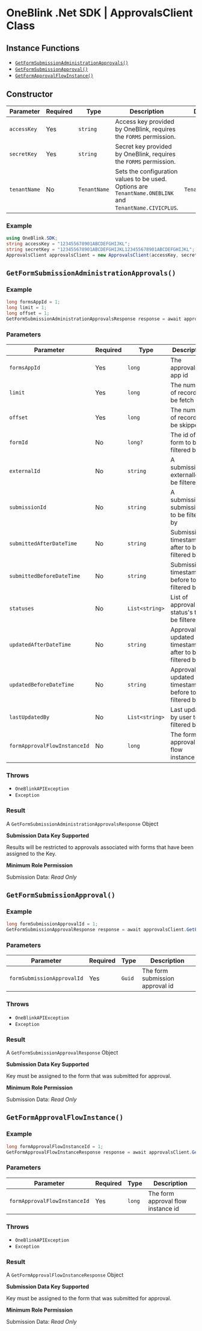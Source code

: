 # OneBlink .Net SDK | ApprovalsClient Class

## Instance Functions

- [`GetFormSubmissionAdministrationApprovals()`](#getformsubmissionadministrationapprovals)
- [`GetFormSubmissionApproval()`](#getformsubmissionapproval)
- [`GetFormApprovalFlowInstance()`](#getformapprovalflowinstance)

## Constructor

| Parameter    | Required | Type         | Description                                                                                             | Default Value         |
| ------------ | -------- | ------------ | ------------------------------------------------------------------------------------------------------- | --------------------- |
| `accessKey`  | Yes      | `string`     | Access key provided by OneBlink, requires the `FORMS` permission.                                       |                       |
| `secretKey`  | Yes      | `string`     | Secret key provided by OneBlink, requires the `FORMS` permission.                                       |                       |
| `tenantName` | No       | `TenantName` | Sets the configuration values to be used. Options are `TenantName.ONEBLINK` and `TenantName.CIVICPLUS`. | `TenantName.ONEBLINK` |

### Example

```c#
using OneBlink.SDK;
string accessKey = "123455678901ABCDEFGHIJKL";
string secretKey = "123455678901ABCDEFGHIJKL123455678901ABCDEFGHIJKL";
ApprovalsClient approvalsClient = new ApprovalsClient(accessKey, secretKey);
```

## `GetFormSubmissionAdministrationApprovals()`

### Example

```c#
long formsAppId = 1;
long limit = 1;
long offset = 1;
GetFormSubmissionAdministrationApprovalsResponse response = await approvalsClient.GetFormSubmissionAdministrationApprovals(formsAppId, limit, offset);
```

### Parameters

| Parameter                    | Required | Type           | Description                                         |
| ---------------------------- | -------- | -------------- | --------------------------------------------------- |
| `formsAppId`                 | Yes      | `long`         | The approvals app id                                |
| `limit`                      | Yes      | `long`         | The number of records to be fetch                   |
| `offset`                     | Yes      | `long`         | The number of records to be skipped                 |
| `formId`                     | No       | `long?`        | The id of the form to be filtered by                |
| `externalId`                 | No       | `string`       | A submission externalId to be filtered by           |
| `submissionId`               | No       | `string`       | A submission submissionId to be filtered by         |
| `submittedAfterDateTime`     | No       | `string`       | Submission timestamp after to be filtered by        |
| `submittedBeforeDateTime`    | No       | `string`       | Submission timestamp before to be filtered by       |
| `statuses`                   | No       | `List<string>` | List of approval status's to be filtered by         |
| `updatedAfterDateTime`       | No       | `string`       | Approval updated timestamp after to be filtered by  |
| `updatedBeforeDateTime`      | No       | `string`       | Approval updated timestamp before to be filtered by |
| `lastUpdatedBy`              | No       | `List<string>` | Last updated by user to be filtered by              |
| `formApprovalFlowInstanceId` | No       | `long`         | The form approval flow instance id                  |

### Throws

- `OneBlinkAPIException`
- `Exception`

### Result

A `GetFormSubmissionAdministrationApprovalsResponse` Object

**Submission Data Key Supported**

Results will be restricted to approvals associated with forms that have been assigned to the Key.

**Minimum Role Permission**

Submission Data: _Read Only_

## `GetFormSubmissionApproval()`

### Example

```c#
long formSubmissionApprovalId = 1;
GetFormSubmissionApprovalResponse response = await approvalsClient.GetFormSubmissionApproval(formSubmissionApprovalId);
```

### Parameters

| Parameter                  | Required | Type   | Description                     |
| -------------------------- | -------- | ------ | ------------------------------- |
| `formSubmissionApprovalId` | Yes      | `Guid` | The form submission approval id |

### Throws

- `OneBlinkAPIException`
- `Exception`

### Result

A `GetFormSubmissionApprovalResponse` Object

**Submission Data Key Supported**

Key must be assigned to the form that was submitted for approval.

**Minimum Role Permission**

Submission Data: _Read Only_

## `GetFormApprovalFlowInstance()`

### Example

```c#
long formApprovalFlowInstanceId = 1;
GetFormApprovalFlowInstanceResponse response = await approvalsClient.GetFormApprovalFlowInstance(formApprovalFlowInstanceId);
```

### Parameters

| Parameter                    | Required | Type   | Description                        |
| ---------------------------- | -------- | ------ | ---------------------------------- |
| `formApprovalFlowInstanceId` | Yes      | `long` | The form approval flow instance id |

### Throws

- `OneBlinkAPIException`
- `Exception`

### Result

A `GetFormApprovalFlowInstanceResponse` Object

**Submission Data Key Supported**

Key must be assigned to the form that was submitted for approval.

**Minimum Role Permission**

Submission Data: _Read Only_
